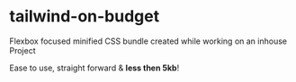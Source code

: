 # tailwind-on-budget

Flexbox focused minified CSS bundle created while working on an inhouse Project

Ease to use, straight forward & **less then 5kb**!
